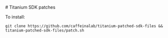# Titanium SDK patches

To install:

`git clone https://github.com/caffeinalab/titanium-patched-sdk-files && titanium-patched-sdk-files/patch.sh`
